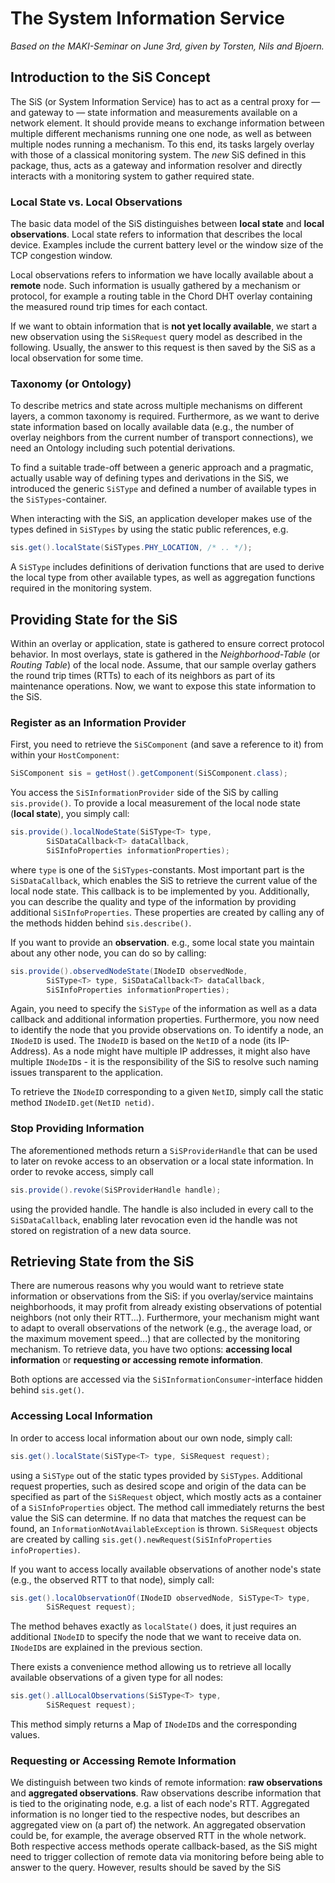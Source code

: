 # The System Information Service

_Based on the MAKI-Seminar on June 3rd, given by Torsten, Nils and Bjoern._

## Introduction to the SiS Concept
The SiS (or System Information Service) has to act as a central proxy for &mdash; and gateway to &mdash; state information and measurements available on a network element. It should provide means to exchange information between multiple different mechanisms running one one node, as well as between multiple nodes running a mechanism. To this end, its tasks largely overlay with those of a classical monitoring system. The *new* SiS defined in this package, thus, acts as a gateway and information resolver and directly interacts with a monitoring system to gather required state.

### Local State vs. Local Observations
The basic data model of the SiS distinguishes between __local state__ and __local observations__. Local state refers to information that describes the local device. Examples include the current battery level or the window size of the TCP congestion window.

Local observations refers to information we have locally available about a **remote** node. Such information is usually gathered by a mechanism or protocol, for example a routing table in the Chord DHT overlay containing the measured round trip times for each contact.

If we want to obtain information that is **not yet locally available**, we start a new observation using the `SiSRequest` query model as described in the following. Usually, the answer to this request is then saved by the SiS as a local observation for some time.

### Taxonomy (or Ontology)
To describe metrics and state across multiple mechanisms on different layers, a common taxonomy is required. Furthermore, as we want to derive state information based on locally available data (e.g., the number of overlay neighbors from the current number of transport connections), we need an Ontology including such potential derivations.

To find a suitable trade-off between a generic approach and a pragmatic, actually usable way of defining types and derivations in the SiS, we introduced the generic `SiSType` and defined a number of available types in the `SiSTypes`-container.

When interacting with the SiS, an application developer makes use of the types defined in `SiSTypes` by using the static public references, e.g. 
```java 
sis.get().localState(SiSTypes.PHY_LOCATION, /* .. */);
```

A `SiSType` includes definitions of derivation functions that are used to derive the local type from other available types, as well as aggregation functions required in the monitoring system.


## Providing State for the SiS
Within an overlay or application, state is gathered to ensure correct protocol behavior. In most overlays, state is gathered in the *Neighborhood-Table* (or *Routing Table*) of the local node. Assume, that our sample overlay gathers the round trip times (RTTs) to each of its neighbors as part of its maintenance operations. Now, we want to expose this state information to the SiS.

### Register as an Information Provider

First, you need to retrieve the `SiSComponent` (and save a reference to it) from within your `HostComponent`:

```java
SiSComponent sis = getHost().getComponent(SiSComponent.class);
```

You access the `SiSInformationProvider` side of the SiS by calling `sis.provide()`. To provide a local measurement of the local node state (**local state**), you simply call:

```java
sis.provide().localNodeState(SiSType<T> type,
		SiSDataCallback<T> dataCallback,
		SiSInfoProperties informationProperties);
```

where `type` is one of the `SiSTypes`-constants. Most important part is the `SiSDataCallback`, which enables the SiS to retrieve the current value of the local node state. This callback is to be implemented by you. Additionally, you can describe the quality and type of the information by providing additional `SiSInfoProperties`. These properties are created by calling any of the methods hidden behind `sis.describe()`.

If you want to provide an **observation**. e.g., some local state you maintain about any other node, you can do so by calling:

```java
sis.provide().observedNodeState(INodeID observedNode,
		SiSType<T> type, SiSDataCallback<T> dataCallback,
		SiSInfoProperties informationProperties);
```

Again, you need to specify the `SiSType` of the information as well as a data callback and additional information properties. Furthermore, you now need to identify the node that you provide observations on. To identify a node, an `INodeID` is used. The `INodeID` is based on the `NetID` of a node (its IP-Address). As a node might have multiple IP addresses, it might also have multiple `INodeID`s - it is the responsibility of the SiS to resolve such naming issues transparent to the application.

To retrieve the `INodeID` corresponding to a given `NetID`, simply call the static method `INodeID.get(NetID netid)`.


### Stop Providing Information

The aforementioned methods return a `SiSProviderHandle` that can be used to later on revoke access to an observation or a local state information. In order to revoke access, simply call
```java
sis.provide().revoke(SiSProviderHandle handle);
```
using the provided handle. The handle is also included in every call to the `SiSDataCallback`, enabling later revocation even id the handle was not stored on registration of a new data source.


## Retrieving State from the SiS

There are numerous reasons why you would want to retrieve state information or observations from the SiS: if you overlay/service maintains neighborhoods, it may profit from already existing observations of potential neighbors (not only their RTT...). Furthermore, your mechanism might want to adapt to overall observations of the network (e.g., the average load, or the maximum movement speed...) that are collected by the monitoring mechanism. To retrieve data, you have two options: **accessing local information** or **requesting or accessing remote information**.

Both options are accessed via the `SiSInformationConsumer`-interface hidden behind `sis.get()`. 

### Accessing Local Information

In order to access local information about our own node, simply call:
```java
sis.get().localState(SiSType<T> type, SiSRequest request);
```
using a `SiSType` out of the static types provided by `SiSTypes`. Additional request properties, such as desired scope and origin of the data can be specified as part of the `SiSRequest` object, which mostly acts as a container of a `SiSInfoProperties` object. The method call immediately returns the best value the SiS can determine. If no data that matches the request can be found, an `InformationNotAvailableException` is thrown. `SiSRequest` objects are created by calling `sis.get().newRequest(SiSInfoProperties infoProperties)`.

If you want to access locally available observations of another node's state (e.g., the observed RTT to that node), simply call:
```java
sis.get().localObservationOf(INodeID observedNode, SiSType<T> type,
		SiSRequest request);
```
The method behaves exactly as `localState()` does, it just requires an additional `INodeID` to specify the node that we want to receive data on. `INodeID`s are explained in the previous section.

There exists a convenience method allowing us to retrieve all locally available observations of a given type for all nodes:
```java
sis.get().allLocalObservations(SiSType<T> type,
		SiSRequest request);
```
This method simply returns a Map of `INodeID`s and the corresponding values.

### Requesting or Accessing Remote Information

We distinguish between two kinds of remote information: **raw observations** and **aggregated observations**. Raw observations describe information that is tied to the originating node, e.g. a list of each node's RTT. Aggregated information is no longer tied to the respective nodes, but describes an aggregated view on (a part of) the network. An aggregated observation could be, for example, the average observed RTT in the whole network. Both respective access methods operate callback-based, as the SiS might need to trigger collection of remote data via monitoring before being able to answer to the query. However, results should be saved by the SiS


